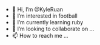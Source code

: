 - 👋 Hi, I’m @KyleRuan
- 👀 I’m interested in football
- 🌱 I’m currently learning ruby
- 💞️ I’m looking to collaborate on ...
- 📫 How to reach me ...

<!---
KyleRuan/KyleRuan is a ✨ special ✨ repository because its `README.md` (this file) appears on your GitHub profile.
You can click the Preview link to take a look at your changes.
--->
